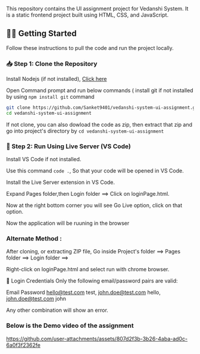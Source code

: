 This repository contains the UI assignment project for Vedanshi System. It is a static frontend project built using HTML, CSS, and JavaScript.

## 🧑‍💻 Getting Started

Follow these instructions to pull the code and run the project locally.

### 📥 Step 1: Clone the Repository

Install Nodejs (if not installed), [Click here](https://nodejs.org/en/download)

Open Command prompt and run below commands ( install git if not installed by using ```npm install git``` command

```bash
git clone https://github.com/Sanket9401/vedanshi-system-ui-assignment.git
cd vedanshi-system-ui-assignment
```

If not clone, you can also dowload the code as zip, then extract that zip and go into project's directory by
```cd vedanshi-system-ui-assignment```

### 🚀 Step 2: Run Using Live Server (VS Code)

Install VS Code if not installed.

Use this command ```code .```, So that your code will be opened in VS Code.

Install the Live Server extension in VS Code.

Expand Pages folder,then Login folder ==> Click on loginPage.html.

Now at the right bottom corner you will see Go Live option, click on that option.

Now the application will be ruuning in the browser

### Alternate Method :

After cloning, or extracting ZIP file, Go inside Project's folder ==> Pages folder ==> Login folder ==>

Right-click on loginPage.html and select run with chrome browser.

🔐 Login Credentials
Only the following email/password pairs are valid:

Email	Password
hello@test.com	  test, 
john.doe@test.com	hello, 
john.doe@test.com	john

Any other combination will show an error.

### Below is the Demo video of the assignment

https://github.com/user-attachments/assets/807d2f3b-3b26-4aba-ad0c-6a0f3f2362fe






